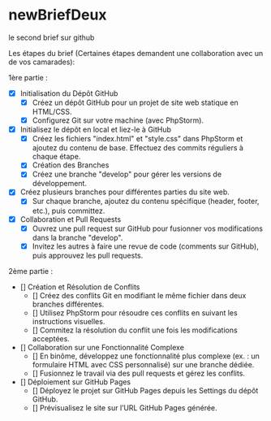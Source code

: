 # newBriefDeux
le second brief sur github

Les étapes du brief (Certaines étapes demandent une collaboration avec un de vos camarades):

1ère partie :

- [x] Initialisation du Dépôt GitHub
    - [x] Créez un dépôt GitHub pour un projet de site web statique en HTML/CSS.
    - [x] Configurez Git sur votre machine (avec PhpStorm).
- [x] Initialisez le dépôt en local et liez-le à GitHub
    - [x] Créez les fichiers "index.html" et "style.css" dans PhpStorm et ajoutez du contenu de base. Effectuez des commits réguliers à chaque étape.
    - [x] Création des Branches
    - [x] Créez une branche "develop" pour gérer les versions de développement.
- [x] Créez plusieurs branches pour différentes parties du site web.
    - [x] Sur chaque branche, ajoutez du contenu spécifique (header, footer, etc.), puis committez.
- [x] Collaboration et Pull Requests
    - [x] Ouvrez une pull request sur GitHub pour fusionner vos modifications dans la branche "develop".
    - [x] Invitez les autres à faire une revue de code (comments sur GitHub), puis approuvez les pull requests.

2ème partie :

- [] Création et Résolution de Conflits
    - [] Créez des conflits Git en modifiant le même fichier dans deux branches différentes.
    - [] Utilisez PhpStorm pour résoudre ces conflits en suivant les instructions visuelles.
    - [] Commitez la résolution du conflit une fois les modifications acceptées.
- [] Collaboration sur une Fonctionnalité Complexe
    - [] En binôme, développez une fonctionnalité plus complexe (ex. : un formulaire HTML avec CSS personnalisé) sur une branche dédiée.
    - [] Fusionnez le travail via des pull requests et gérez les conflits.
- [] Déploiement sur GitHub Pages
    - [] Déployez le projet sur GitHub Pages depuis les Settings du dépôt GitHub.
    - [] Prévisualisez le site sur l’URL GitHub Pages générée.

​
